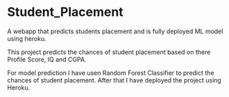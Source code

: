 # Student_Placement
A webapp that predicts students placement and is fully deployed ML model using heroku.


This project predicts the chances of student placement based on there Profile Score, IQ and CGPA.

For model prediction I have usen Random Forest Classifier to predict the chances of student placement.
After that I have deployed the project using Heroku.
